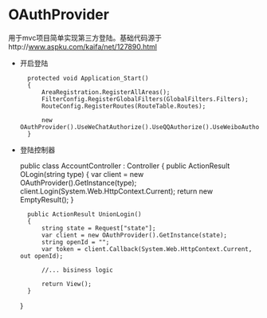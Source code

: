# OAuthProvider
用于mvc项目简单实现第三方登陆。基础代码源于http://www.aspku.com/kaifa/net/127890.html

* 开启登陆

        protected void Application_Start()
        {
            AreaRegistration.RegisterAllAreas();
            FilterConfig.RegisterGlobalFilters(GlobalFilters.Filters);
            RouteConfig.RegisterRoutes(RouteTable.Routes);

            new OAuthProvider().UseWeChatAuthorize().UseQQAuthorize().UseWeiboAuthorize();
        }

* 登陆控制器

    public class AccountController : Controller
    {
        public ActionResult OLogin(string type)
        {
            var client = new OAuthProvider().GetInstance(type);
            client.Login(System.Web.HttpContext.Current);
            return new EmptyResult();
        }

        public ActionResult UnionLogin()
        {
            string state = Request["state"];
            var client = new OAuthProvider().GetInstance(state);
            string openId = "";
            var token = client.Callback(System.Web.HttpContext.Current, out openId);

            //... bisiness logic

            return View();
        }
    }

